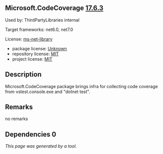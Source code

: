 Microsoft.CodeCoverage [17.6.3](https://www.nuget.org/packages/Microsoft.CodeCoverage/17.6.3)
--------------------

Used by: ThirdPartyLibraries internal

Target frameworks: net6.0, net7.0

License: [ms-net-library](../../../../licenses/ms-net-library) 

- package license: [Unknown]() 
- repository license: [MIT](https://github.com/microsoft/codecoverage) 
- project license: [MIT](https://github.com/microsoft/codecoverage) 

Description
-----------
Microsoft.CodeCoverage package brings infra for collecting code coverage from vstest.console.exe and "dotnet test".

Remarks
-----------
no remarks


Dependencies 0
-----------


*This page was generated by a tool.*